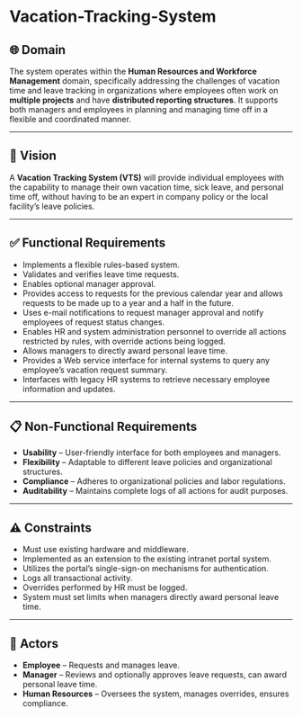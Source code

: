 # Vacation-Tracking-System
## 🌐 Domain

The system operates within the **Human Resources and Workforce Management** domain, specifically addressing the challenges of vacation time and leave tracking in organizations where employees often work on **multiple projects** and have **distributed reporting structures**. It supports both managers and employees in planning and managing time off in a flexible and coordinated manner.

---

## 🎯 Vision

A **Vacation Tracking System (VTS)** will provide individual employees with the capability to manage their own vacation time, sick leave, and personal time off, without having to be an expert in company policy or the local facility’s leave policies.

---

## ✅ Functional Requirements

- Implements a flexible rules-based system.
- Validates and verifies leave time requests.
- Enables optional manager approval.
- Provides access to requests for the previous calendar year and allows requests to be made up to a year and a half in the future.
- Uses e-mail notifications to request manager approval and notify employees of request status changes.
- Enables HR and system administration personnel to override all actions restricted by rules, with override actions being logged.
- Allows managers to directly award personal leave time.
- Provides a Web service interface for internal systems to query any employee’s vacation request summary.
- Interfaces with legacy HR systems to retrieve necessary employee information and updates.

---

## 📋 Non-Functional Requirements

- **Usability** – User-friendly interface for both employees and managers.
- **Flexibility** – Adaptable to different leave policies and organizational structures.
- **Compliance** – Adheres to organizational policies and labor regulations.
- **Auditability** – Maintains complete logs of all actions for audit purposes.

---

## ⚠️ Constraints

- Must use existing hardware and middleware.
- Implemented as an extension to the existing intranet portal system.
- Utilizes the portal’s single-sign-on mechanisms for authentication.
- Logs all transactional activity.
- Overrides performed by HR must be logged.
- System must set limits when managers directly award personal leave time.

---

## 👥 Actors

- **Employee** – Requests and manages leave.
- **Manager** – Reviews and optionally approves leave requests, can award personal leave time.
- **Human Resources** – Oversees the system, manages overrides, ensures compliance.
